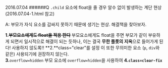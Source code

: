2016.07.04
######Q `.child` 요소에 float을 줄 경우 알수 없이 발생하는 계단 현상
(2016.07.04-1.html 참고)

 A: 부모가 자식 요소를 감싸지 못하기 때문에 생기는 현상. 해결책을 찾아보자.

**1.<del>부모요소에게도 float을 적용 한다</del>**
    부모요소에게도 float을 주면 부모가 같이 부유하게 되면서 일시적으로 해결이 되는 듯하나, 이는 결국 **무한 플롯의 지옥**으로 들어가게 된다! 사용하지 않도록!!
**2.**class="clear"를 설정
    이 또한 무의미한 요소 (`p`, `div`와 같은) 사용되기에 권장하지 않는다.  
**3.**`overflow=hidden`
    부모 요소에 `overflow=hidden`을 사용하여 
**4.`class=clear-fix`**   
